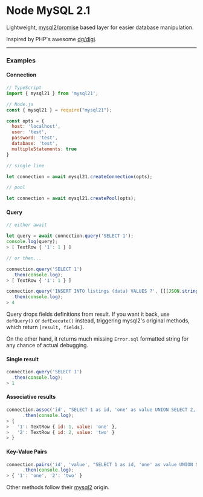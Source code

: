 # Node MySQL 2.1

Lightweight, [mysql2][1]/[promise][2] based layer for easier database manipulation.

Inspired by PHP's awesome [dg/digi][3].

------

### Examples

#### Connection

```js
// TypeScript
import { mysql21 } from 'mysql21';

// Node.js
const { mysql21 } = require("mysql21");

const opts = {
  host: 'localhost',
  user: 'test',
  password: 'test',
  database: 'test',
  multipleStatements: true
}

// single line

let connection = await mysql21.createConnection(opts);

// pool

let connection = await mysql21.createPool(opts);
```

#### Query

```js
// either await

let query = await connection.query('SELECT 1');
console.log(query);
> [ TextRow { '1': 1 } ]

// or then...

connection.query('SELECT 1')
  .then(console.log);
> [ TextRow { '1': 1 } ]

connection.query('INSERT INTO listings (data) VALUES ?', [[[JSON.stringify({title: 'test'})]]])
  .then(console.log);
> 4
```

Query drops fields definitions from result.
If you want it back, use `defQuery()` or
`defExecute()` instead, triggering mysql2's
original methods, which return `[result, fields]`.

On the other hand, it returns much missing
`Error.sql` formatted string for any chance
of actual debugging.

#### Single result

```js
connection.query('SELECT 1')
  .then(console.log);
> 1
```

#### Associative results

```js
connection.assoc('id', "SELECT 1 as id, 'one' as value UNION SELECT 2, 'two'")
      .then(console.log);
> {
>   '1': TextRow { id: 1, value: 'one' },
>   '2': TextRow { id: 2, value: 'two' }
> }
```

#### Key-Value Pairs

```js
connection.pairs('id', 'value', "SELECT 1 as id, 'one' as value UNION SELECT 2, 'two'")
      .then(console.log);
> { '1': 'one', '2': 'two' }
```

Other methods follow their [mysql2][1] origin.

[1]: https://www.npmjs.com/package/mysql2
[2]: https://www.npmjs.com/package/mysql2#using-promise-wrapper
[3]: https://github.com/dg/dibi